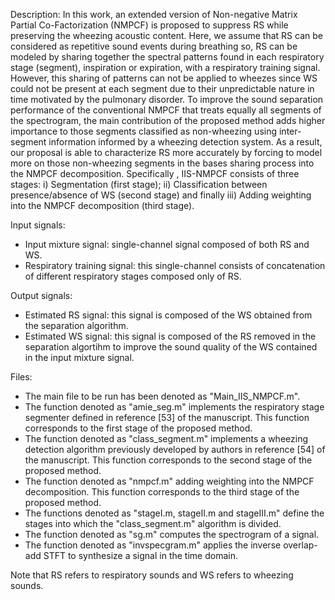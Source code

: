 Description: In this work, an extended version of Non-negative Matrix Partial Co-Factorization (NMPCF) is proposed to suppress RS while preserving the wheezing acoustic content. Here, we assume that RS can be considered as repetitive sound events during breathing so, RS can be modeled by sharing together the spectral patterns found in each respiratory stage (segment), inspiration or expiration, with a respiratory training signal. However, this sharing of patterns can not be applied to wheezes since WS could not be present at each segment due to their unpredictable nature in time motivated by the pulmonary disorder. To improve the sound separation performance of the conventional NMPCF that treats equally all segments of the spectrogram, the main contribution of the proposed method adds higher importance to those segments classified as non-wheezing using inter-segment information informed by a wheezing detection system. As a result, our proposal is able to characterize RS more accurately by forcing to model more on those non-wheezing segments in the bases sharing process into the NMPCF decomposition. Specifically , IIS-NMPCF consists of three stages: i) Segmentation (first stage); ii) Classification between presence/absence of WS (second stage) and finally iii) Adding weighting into the NMPCF decomposition (third stage).

Input signals:
- Input mixture signal: single-channel signal composed of both RS and WS.
- Respiratory training signal: this single-channel consists of concatenation of different respiratory stages composed only of RS.

Output signals:
- Estimated RS signal: this signal is composed of the WS obtained from the separation algorithm.
- Estimated WS signal: this signal is composed of the RS removed in the separation algortihm to improve the sound quality of the WS contained in the input mixture signal.

Files:
- The main file to be run has been denoted as "Main_IIS_NMPCF.m". 
- The function denoted as "amie_seg.m" implements the respiratory stage segmenter defined in reference [53] of the manuscript. This function corresponds to the first stage of the proposed method.
- The function denoted as "class_segment.m" implements a wheezing detection algorithm previously developed by authors in reference [54] of the manuscript. This function corresponds to the second stage of the proposed method.
- The function denoted as "nmpcf.m" adding weighting into the NMPCF decomposition. This function corresponds to the third stage of the proposed method.
- The functions denoted as "stageI.m, stageII.m and stageIII.m" define the stages into which the "class_segment.m" algorithm is divided. 
- The function denoted as "sg.m" computes the spectrogram of a signal. 
- The function denoted as "invspecgram.m" applies the inverse overlap-add STFT to synthesize a signal in the time domain. 

Note that RS refers to respiratory sounds and WS refers to wheezing sounds.


